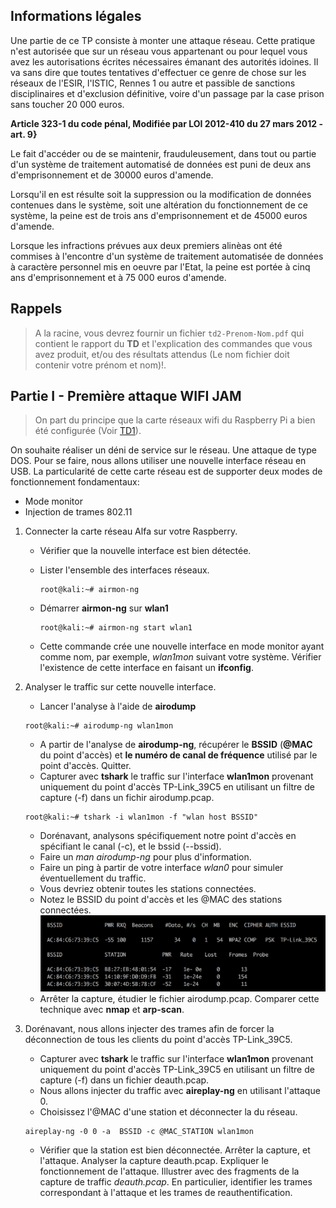 ## Informations légales 

Une partie de ce TP consiste à monter une attaque réseau. Cette pratique n'est autorisée que sur un réseau vous appartenant ou pour lequel vous avez les autorisations écrites nécessaires émanant des autorités idoines. Il va sans dire que toutes tentatives d'effectuer ce genre de chose sur les réseaux de l'ESIR, l'ISTIC, Rennes 1 ou autre et passible de sanctions disciplinaires et d'exclusion définitive, voire d'un passage par la case prison sans toucher 20 000 euros.


**Article 323-1 du code pénal, Modifiée par LOI 2012-410 du 27 mars 2012 - art. 9}**

Le fait d'accéder ou de se maintenir, frauduleusement, dans tout ou partie d'un système de traitement automatisé de données est puni de deux ans d'emprisonnement et de 30000 euros d'amende.

Lorsqu'il en est résulte soit la suppression ou la modification de données contenues dans le système, soit une altération du fonctionnement de ce système, la peine est de trois ans d'emprisonnement et de 45000 euros d'amende.

Lorsque les infractions prévues aux deux premiers alinèas ont été commises à l'encontre d'un système de traitement automatisée de données à caractère personnel mis en oeuvre par l'Etat, la peine est portée à cinq ans d'emprisonnement et à 75 000 euros d'amende. 

## Rappels

> A la racine, vous devrez fournir un fichier `td2-Prenom-Nom.pdf` qui contient le rapport du **TD** et l'explication des commandes que vous avez produit, et/ou des résultats attendus (Le nom fichier doit contenir votre prénom et nom)!. 

## Partie I - Première attaque WIFI JAM

>On part du principe que la carte réseaux wifi du Raspberry Pi a bien été configurée (Voir [TD1](../td1/td1.md)). 

On souhaite réaliser un déni de service sur le réseau.
Une attaque de type DOS. Pour se faire, nous allons utiliser une nouvelle interface réseau en USB. La particularité de cette carte réseau est de supporter deux modes de fonctionnement fondamentaux:

  - Mode monitor
  - Injection de trames 802.11

1. Connecter la carte réseau Alfa sur votre Raspberry.
    - Vérifier que la nouvelle interface est bien détectée.
    - Lister l'ensemble des interfaces réseaux.
      ```
      root@kali:~# airmon-ng
      ```

    - Démarrer **airmon-ng** sur **wlan1**
      ```console
      root@kali:~# airmon-ng start wlan1
      ```

    - Cette commande crée une nouvelle interface en mode monitor ayant comme nom, par exemple,  *wlan1mon* suivant votre système. Vérifier l'existence de cette interface en faisant un **ifconfig**.

1. Analyser le traffic sur cette nouvelle interface.
    - Lancer l'analyse à l'aide de **airodump**
    ```console
    root@kali:~# airodump-ng wlan1mon
    ```

    - A partir de l'analyse de **airodump-ng**, récupérer le **BSSID** (**@MAC** du point d'accès) et **le numéro de canal de fréquence** utilisé par le point d'accès. Quitter.
    - Capturer avec **tshark** le traffic sur l'interface **wlan1mon** provenant uniquement du point d'accès TP-Link_39C5 en utilisant un filtre de capture (-f) dans un fichir airodump.pcap.
    ```console
    root@kali:~# tshark -i wlan1mon -f "wlan host BSSID"
    ```

    - Dorénavant, analysons spécifiquement notre point d'accès en spécifiant le canal (-c), et le bssid (--bssid).
    - Faire un *man airodump-ng* pour plus d'information.
    - Faire un ping à partir de votre interface *wlan0* pour simuler éventuellement du traffic.
    - Vous devriez obtenir toutes les stations connectées.
    - Notez le BSSID du point d'accès et les @MAC des stations connectées.
    ![Alt text](images/airodump1.png?raw=true "Pairwise Master Key")
    - Arrêter la capture, étudier le fichier airodump.pcap. Comparer cette technique avec **nmap** et **arp-scan**.

1. Dorénavant, nous allons injecter des trames afin de forcer la déconnection de tous les clients du point d'accès TP-Link_39C5.
    - Capturer avec **tshark** le traffic sur l'interface **wlan1mon** provenant uniquement du point d'accès TP-Link_39C5 en utilisant un filtre de capture (-f) dans un fichier deauth.pcap.
    - Nous allons injecter du traffic avec **aireplay-ng** en utilisant l'attaque 0.
    - Choisissez l'@MAC d'une station et déconnecter la du réseau.
    ```console
    aireplay-ng -0 0 -a  BSSID -c @MAC_STATION wlan1mon
    ```

    - Vérifier que la station est bien déconnectée. Arrêter la capture, et l'attaque. Analyser la capture deauth.pcap. Expliquer le fonctionnement de l'attaque. Illustrer avec des fragments de la capture de traffic *deauth.pcap*. En particulier, identifier les trames correspondant à l'attaque et les trames de reauthentification.

